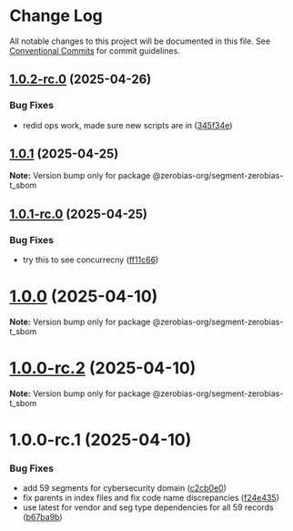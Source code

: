 # Change Log

All notable changes to this project will be documented in this file.
See [Conventional Commits](https://conventionalcommits.org) for commit guidelines.

## [1.0.2-rc.0](https://github.com/zerobias-org/segment/compare/@zerobias-org/segment-zerobias-t_sbom@1.0.1...@zerobias-org/segment-zerobias-t_sbom@1.0.2-rc.0) (2025-04-26)


### Bug Fixes

* redid ops work, made sure new scripts are in ([345f34e](https://github.com/zerobias-org/segment/commit/345f34ec926029dc141943b3e321676adb4a2888))





## [1.0.1](https://github.com/zerobias-org/segment/compare/@zerobias-org/segment-zerobias-t_sbom@1.0.1-rc.0...@zerobias-org/segment-zerobias-t_sbom@1.0.1) (2025-04-25)

**Note:** Version bump only for package @zerobias-org/segment-zerobias-t_sbom





## [1.0.1-rc.0](https://github.com/zerobias-org/segment/compare/@zerobias-org/segment-zerobias-t_sbom@1.0.0...@zerobias-org/segment-zerobias-t_sbom@1.0.1-rc.0) (2025-04-25)


### Bug Fixes

* try this to see concurrecny ([ff11c66](https://github.com/zerobias-org/segment/commit/ff11c66d67cb9f185098fd640d4139178d29ae22))





# [1.0.0](https://github.com/zerobias-org/segment/compare/@zerobias-org/segment-zerobias-t_sbom@1.0.0-rc.2...@zerobias-org/segment-zerobias-t_sbom@1.0.0) (2025-04-10)

**Note:** Version bump only for package @zerobias-org/segment-zerobias-t_sbom





# [1.0.0-rc.2](https://github.com/zerobias-org/segment/compare/@zerobias-org/segment-zerobias-t_sbom@1.0.0-rc.1...@zerobias-org/segment-zerobias-t_sbom@1.0.0-rc.2) (2025-04-10)

**Note:** Version bump only for package @zerobias-org/segment-zerobias-t_sbom





# 1.0.0-rc.1 (2025-04-10)


### Bug Fixes

* add 59 segments for cybersecurity domain ([c2cb0e0](https://github.com/zerobias-org/segment/commit/c2cb0e0c1f1eabb51d7f5a6ae6db98c1516fcdbe))
* fix parents in index files and fix code name discrepancies ([f24e435](https://github.com/zerobias-org/segment/commit/f24e4352453caaa05074cc6bb66ee8ed21a4f11d))
* use latest for vendor and seg type dependencies for all 59 records ([b67ba9b](https://github.com/zerobias-org/segment/commit/b67ba9bed7a90fad3b084161ebc603b5b35214b8))
